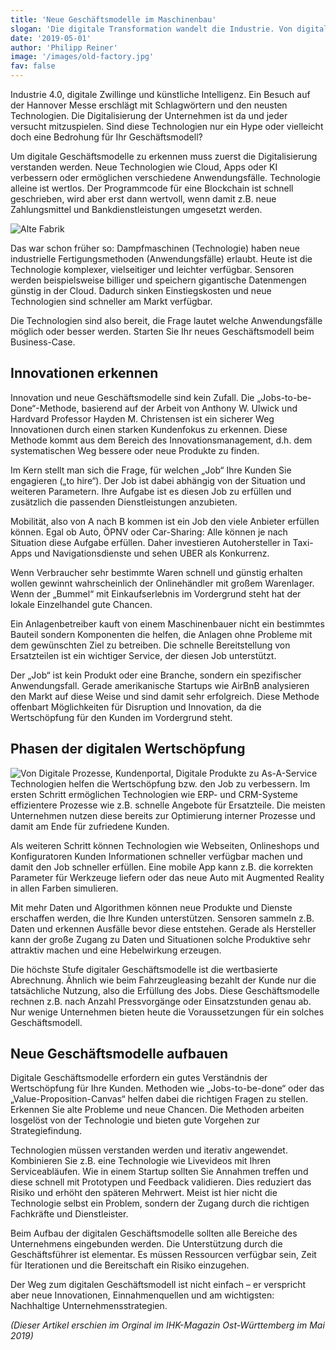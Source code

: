 ```yaml
---
title: 'Neue Geschäftsmodelle im Maschinenbau'
slogan: 'Die digitale Transformation wandelt die Industrie. Von digitalen Prozessen zu nutzungsbasierter Abrechnung der Maschinen.'
date: '2019-05-01'
author: 'Philipp Reiner'
image: '/images/old-factory.jpg'
fav: false
---
```

Industrie 4.0, digitale Zwillinge und künstliche Intelligenz. Ein Besuch auf der Hannover Messe erschlägt mit Schlagwörtern und den neusten Technologien. Die Digitalisierung der Unternehmen ist da und jeder versucht mitzuspielen. Sind diese Technologien nur ein Hype oder vielleicht doch eine Bedrohung für Ihr Geschäftsmodell?

Um digitale Geschäftsmodelle zu erkennen muss zuerst die Digitalisierung verstanden werden. Neue Technologien wie Cloud, Apps oder KI verbessern oder ermöglichen verschiedene Anwendungsfälle. Technologie alleine ist wertlos. Der Programmcode für eine Blockchain ist schnell geschrieben, wird aber erst dann wertvoll, wenn damit z.B. neue Zahlungsmittel und Bankdienstleistungen umgesetzt werden.  

![Alte Fabrik](/images/old-factory.jpg)

Das war schon früher so: Dampfmaschinen (Technologie) haben neue industrielle Fertigungsmethoden (Anwendungsfälle) erlaubt. Heute ist die Technologie komplexer, vielseitiger und leichter verfügbar. Sensoren werden beispielsweise billiger und speichern gigantische Datenmengen günstig in der Cloud. Dadurch sinken Einstiegskosten und neue Technologien sind schneller am Markt verfügbar.

Die Technologien sind also bereit, die Frage lautet welche Anwendungsfälle möglich oder besser werden. Starten Sie Ihr neues Geschäftsmodell beim Business-Case.

## Innovationen erkennen
Innovation und neue Geschäftsmodelle sind kein Zufall. Die „Jobs-to-be-Done“-Methode, basierend auf der Arbeit von Anthony W. Ulwick und Hardvard Professor Hayden M. Christensen ist ein sicherer Weg Innovationen durch einen starken Kundenfokus zu erkennen. Diese Methode kommt aus dem Bereich des Innovationsmanagement, d.h. dem systematischen Weg bessere oder neue Produkte zu finden.

Im Kern stellt man sich die Frage, für welchen „Job“ Ihre Kunden Sie engagieren („to hire“). Der Job ist dabei abhängig von der Situation und weiteren Parametern. Ihre Aufgabe ist es diesen Job zu erfüllen und zusätzlich die passenden Dienstleistungen anzubieten.

Mobilität, also von A nach B kommen ist ein Job den viele Anbieter erfüllen können. Egal ob Auto, ÖPNV oder Car-Sharing: Alle können je nach Situation diese Aufgabe erfüllen. Daher investieren Autohersteller in Taxi-Apps und Navigationsdienste und sehen UBER als Konkurrenz.

Wenn Verbraucher sehr bestimmte Waren schnell und günstig erhalten wollen gewinnt wahrscheinlich der Onlinehändler mit großem Warenlager. Wenn der „Bummel“ mit Einkaufserlebnis im Vordergrund steht hat der lokale Einzelhandel gute Chancen.

Ein Anlagenbetreiber kauft von einem Maschinenbauer nicht ein bestimmtes Bauteil sondern Komponenten die helfen, die Anlagen ohne Probleme mit dem gewünschten Ziel zu betreiben. Die schnelle Bereitstellung von Ersatzteilen ist ein wichtiger Service, der diesen Job unterstützt.

Der „Job“ ist kein Produkt oder eine Branche, sondern ein spezifischer Anwendungsfall. Gerade amerikanische Startups wie AirBnB analysieren den Markt auf diese Weise und sind damit sehr erfolgreich. Diese Methode offenbart Möglichkeiten für Disruption und Innovation, da die Wertschöpfung für den Kunden im Vordergrund steht.

## Phasen der digitalen Wertschöpfung
![Von Digitale Prozesse, Kundenportal, Digitale Produkte zu As-A-Service](/images/phasen-digitalisierung-maschinenbau.jpg)
Technologien helfen die Wertschöpfung bzw. den Job zu verbessern. Im ersten Schritt ermöglichen Technologien wie ERP- und CRM-Systeme effizientere Prozesse wie z.B. schnelle Angebote für Ersatzteile. Die meisten Unternehmen nutzen diese bereits zur Optimierung interner Prozesse und damit am Ende für zufriedene Kunden.

Als weiteren Schritt können Technologien wie Webseiten, Onlineshops und Konfiguratoren Kunden Informationen schneller verfügbar machen und damit den Job schneller erfüllen. Eine mobile App kann z.B. die korrekten Parameter für Werkzeuge liefern oder das neue Auto mit Augmented Reality in allen Farben simulieren.

Mit mehr Daten und Algorithmen können neue Produkte und Dienste erschaffen werden, die Ihre Kunden unterstützen. Sensoren sammeln z.B. Daten und erkennen Ausfälle bevor diese entstehen. Gerade als Hersteller kann der große Zugang zu Daten und Situationen solche Produktive sehr attraktiv machen und eine Hebelwirkung erzeugen.

Die höchste Stufe digitaler Geschäftsmodelle ist die wertbasierte Abrechnung. Ähnlich wie beim Fahrzeugleasing bezahlt der Kunde nur die tatsächliche Nutzung, also die Erfüllung des Jobs. Diese Geschäftsmodelle rechnen z.B. nach Anzahl Pressvorgänge oder Einsatzstunden genau ab. Nur wenige Unternehmen bieten heute die Voraussetzungen für ein solches Geschäftsmodell.

## Neue Geschäftsmodelle aufbauen
Digitale Geschäftsmodelle erfordern ein gutes Verständnis der Wertschöpfung für Ihre Kunden. Methoden wie „Jobs-to-be-done“ oder das „Value-Proposition-Canvas“ helfen dabei die richtigen Fragen zu stellen. Erkennen Sie alte Probleme und neue Chancen. Die Methoden arbeiten losgelöst von der Technologie und bieten gute Vorgehen zur Strategiefindung.

Technologien müssen verstanden werden und iterativ angewendet. Kombinieren Sie z.B. eine Technologie wie Livevideos mit Ihren Serviceabläufen. Wie in einem Startup sollten Sie Annahmen treffen und diese schnell mit Prototypen und Feedback validieren. Dies reduziert das Risiko und erhöht den späteren Mehrwert. Meist ist hier nicht die Technologie selbst ein Problem, sondern der Zugang durch die richtigen Fachkräfte und Dienstleister.

Beim Aufbau der digitalen Geschäftsmodelle sollten alle Bereiche des Unternehmens eingebunden werden. Die Unterstützung durch die Geschäftsführer ist elementar. Es müssen Ressourcen verfügbar sein, Zeit für Iterationen und die Bereitschaft ein Risiko einzugehen.

Der Weg zum digitalen Geschäftsmodell ist nicht einfach – er verspricht aber neue Innovationen, Einnahmenquellen und am wichtigsten: Nachhaltige Unternehmensstrategien.

*(Dieser Artikel erschien im Orginal im IHK-Magazin Ost-Württemberg im Mai 2019)*